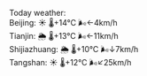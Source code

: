 Today weather:  
Beijing: ☀️   🌡️+14°C 🌬️←4km/h  
Tianjin: 🌦   🌡️+13°C 🌬️←11km/h  
Shijiazhuang: 🌦   🌡️+10°C 🌬️↓7km/h  
Tangshan: ☀️   🌡️+12°C 🌬️↙25km/h  
